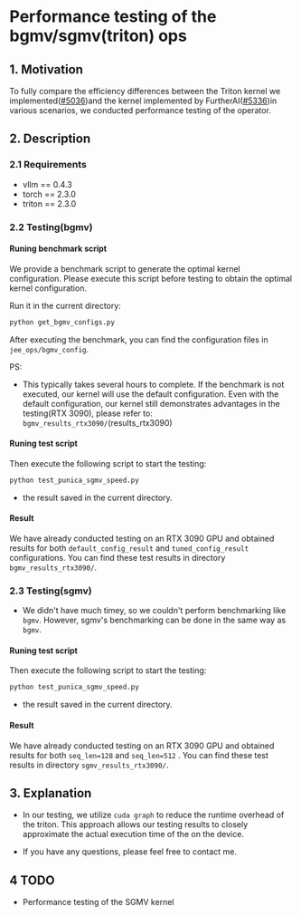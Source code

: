 # Performance testing of the bgmv/sgmv(triton) ops

## 1. Motivation

To fully compare the efficiency differences between the Triton kernel we implemented([#5036](https://github.com/vllm-project/vllm/pull/5036))and the kernel implemented by FurtherAI([#5336](https://github.com/vllm-project/vllm/pull/5356))in various scenarios, we conducted performance testing of the operator.





## 2. Description

### 2.1 Requirements

- vllm == 0.4.3
- torch == 2.3.0
- triton == 2.3.0

### 2.2 Testing(bgmv)

#### Runing benchmark script
We provide a benchmark script to generate the optimal kernel configuration. Please execute this script before testing to obtain the optimal kernel configuration.

Run it in the current directory:

```bash
python get_bgmv_configs.py
```


After executing the benchmark, you can find the configuration files in `jee_ops/bgmv_config`.


PS:

- This typically takes several hours to complete. If the benchmark is not executed, our kernel will use the default configuration. Even with the default configuration, our kernel still demonstrates advantages in the testing(RTX 3090), please refer to: `bgmv_results_rtx3090/`(results_rtx3090)



#### Runing test script

Then execute the following script to start the testing:

```bash
python test_punica_sgmv_speed.py
```
- the result saved in the  current directory.


####  Result

We have already conducted testing on an RTX 3090 GPU and obtained results for both `default_config_result` and `tuned_config_result` configurations. You can find these test results in directory `bgmv_results_rtx3090/`.


### 2.3 Testing(sgmv)
- We didn't have much timey, so we couldn't perform benchmarking like `bgmv`. However, sgmv's benchmarking can be done in the same way as `bgmv`.
#### Runing test script

Then execute the following script to start the testing:

```bash
python test_punica_sgmv_speed.py
```
- the result saved in the  current directory.


####  Result

We have already conducted testing on an RTX 3090 GPU and obtained results for both `seq_len=128` and `seq_len=512` . You can find these test results in directory `sgmv_results_rtx3090/`.

## 3. Explanation

- In our testing, we utilize `cuda graph` to  reduce the runtime overhead of the triton. This approach allows our testing results to closely approximate the actual execution time of the  on the device.

- If you have any questions, please feel free to contact me.

## 4 TODO 

-  Performance testing of the SGMV kernel